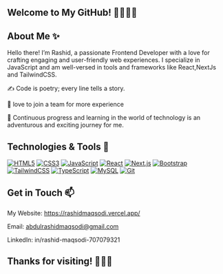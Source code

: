 ## Welcome to My GitHub! 👋👨🏻‍💻

## About Me ✨ 
Hello there! I’m Rashid, a passionate Frontend Developer with a love for crafting engaging and user-friendly web experiences. I specialize in JavaScript and am well-versed in 
tools and frameworks like React,NextJs and TailwindCSS.

✍️ Code is poetry; every line tells a story. 

🔅 love to join a team for more experience

🌱 Continuous progress and learning in the world of technology is an adventurous and exciting journey for me.

 ## Technologies & Tools 🔧

[![HTML5](https://img.shields.io/badge/HTML5-E34F26?style=flat&logo=html5&logoColor=white)](https://en.wikipedia.org/wiki/HTML5)
[![CSS3](https://img.shields.io/badge/CSS3-1572B6?style=flat&logo=css3&logoColor=white)](https://en.wikipedia.org/wiki/CSS)
[![JavaScript](https://img.shields.io/badge/JavaScript-F7DF1C?style=flat&logo=javascript&logoColor=black)](https://developer.mozilla.org/en-US/docs/Web/JavaScript)
[![React](https://img.shields.io/badge/React-61DAFB?style=flat&logo=react&logoColor=black)](https://reactjs.org/)
[![Next.js](https://img.shields.io/badge/Next.js-000000?style=flat&logo=next.js&logoColor=white)](https://nextjs.org/)
[![Bootstrap](https://img.shields.io/badge/Bootstrap-7952B3?style=flat&logo=bootstrap&logoColor=white)](https://getbootstrap.com/)
[![TailwindCSS](https://img.shields.io/badge/TailwindCSS-06B6D4?style=flat&logo=tailwindcss&logoColor=white)](https://tailwindcss.com/)
[![TypeScript](https://img.shields.io/badge/TypeScript-3178C6?style=flat&logo=typescript&logoColor=white)](https://www.typescriptlang.org/)
[![MySQL](https://img.shields.io/badge/MySQL-4479A1?style=flat&logo=mysql&logoColor=white)](https://www.mysql.com/)
[![Git](https://img.shields.io/badge/Git-F05032?style=flat&logo=git&logoColor=white)](https://git-scm.com/)

 ## Get in Touch 📫

My Website: https://rashidmaqsodi.vercel.app/

Email: abdulrashidmaqsodi@gmail.com

LinkedIn: in/rashid-maqsodi-707079321





## Thanks for visiting! 🙏🏻🌺

<!--

-->
